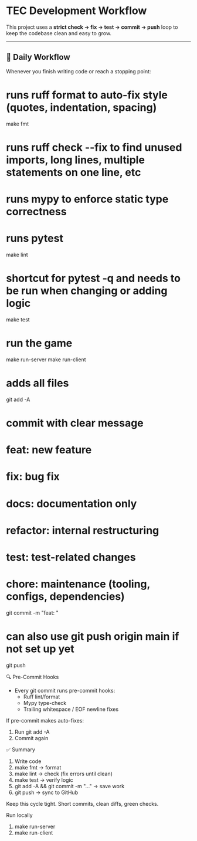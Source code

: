 # TEC Development Workflow

This project uses a **strict check → fix → test → commit → push** loop to keep the codebase clean and easy to grow.

---

## 🔄 Daily Workflow

Whenever you finish writing code or reach a stopping point:

# runs ruff format to auto-fix style (quotes, indentation, spacing)
make fmt

# runs ruff check --fix to find unused imports, long lines, multiple statements on one line, etc
# runs mypy to enforce static type correctness
# runs pytest
make lint

# shortcut for pytest -q and needs to be run when changing or adding logic
make test

# run the game
make run-server
make run-client

# adds all files
git add -A

# commit with clear message
# feat: new feature
# fix: bug fix
# docs: documentation only
# refactor: internal restructuring
# test: test-related changes
# chore: maintenance (tooling, configs, dependencies)
git commit -m "feat: <short description>"

# can also use git push origin main if not set up yet
git push

🔍 Pre-Commit Hooks
- Every git commit runs pre-commit hooks:
  - Ruff lint/format
  - Mypy type-check
  - Trailing whitespace / EOF newline fixes

If pre-commit makes auto-fixes:
  1. Run git add -A
  2. Commit again

✅ Summary
  1. Write code
  2. make fmt → format
  3. make lint → check (fix errors until clean)
  4. make test → verify logic
  5. git add -A && git commit -m "..." → save work
  6. git push → sync to GitHub

Keep this cycle tight. Short commits, clean diffs, green checks.

Run locally
  1. make run-server
  2. make run-client
